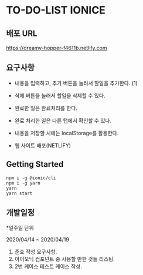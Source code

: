 # TO-DO-LIST IONICE

## 배포 URL

https://dreamy-hopper-f4611b.netlify.com

## 요구사항

- 내용을 입력하고, 추가 버튼을 눌러서 할일을 추가한다. (1)

- 삭제 버튼을 눌러서 할일을 삭제할 수 있다.

- 완료한 일은 완료처리를 한다.

- 완료 처리한 일은 다른 탭에서 확인할 수 있다.

- 내용을 저장할 시에는 localStorage를 활용한다.

- 웹 사이트 배포(NETLIFY)

## Getting Started

```
npm i -g @ionic/cli
npm i -g yarn
yarn
yarn start
```

## 개발일정
*일주일 단위

2020/04/14 ~ 2020/04/19

1. 준호 작성 요구사항.
2. 아이오닉 컴포넌트 중 사용할 만한 것들 리스팅.
3. 2번 케이스 테스트 케이스 작성.